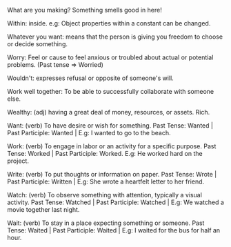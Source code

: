What are you making? Something smells good in here!

Within: inside. e.g: Object properties within a constant can be changed.

Whatever you want: means that the person is giving you freedom to choose or decide something.

Worry: Feel or cause to feel anxious or troubled about actual or potential problems. (Past tense => Worried)

Wouldn't: expresses refusal or opposite of someone's will.

Work well together: To be able to successfully collaborate with someone else.

Wealthy: (adj) having a great deal of money, resources, or assets. Rich.

Want: (verb) To have desire or wish for something. Past Tense: Wanted | Past Participle: Wanted | E.g: I wanted to go to the beach. 

Work: (verb) To engage in labor or an activity for a specific purpose. Past Tense: Worked | Past Participle: Worked. E.g: He worked hard on the project. 

Write: (verb) To put thoughts or information on paper. Past Tense: Wrote | Past Participle: Written | E.g: She wrote a heartfelt letter to her friend. 

Watch: (verb) To observe something with attention, typically a visual activity. Past Tense: Watched | Past Participle: Watched | E.g: We watched a movie together last night.

Wait: (verb) To stay in a place expecting something or someone. Past Tense: Waited | Past Participle: Waited | E.g: I waited for the bus for half an hour. 